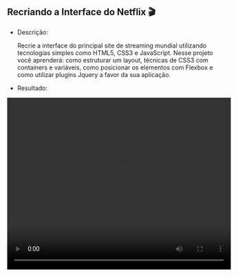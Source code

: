 ## Recriando a Interface do Netflix :clapper:

* Descrição:

  Recrie a interface do principal site de streaming mundial utilizando tecnologias simples como HTML5, CSS3 e JavaScript. Nesse projeto você aprenderá: como estruturar um layout, técnicas de CSS3 com containers e variáveis, como posicionar os elementos com Flexbox e como utilizar plugins Jquery a favor da sua aplicação.

* Resultado: 

<video width="520" height="400" controls>
  <source src="./video_netflix.mp4" type="video/mp4">
</video>